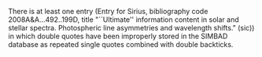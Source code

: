 There is at least one entry (Entry for Sirius, bibliography code 2008A&A...492..199D, title "``Ultimate'' information content in solar and stellar spectra. Photospheric line asymmetries and wavelength shifts." (sic)) in which double
quotes have been improperly stored in the SIMBAD database as repeated single quotes combined with double backticks.